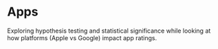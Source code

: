 # Apps

Exploring hypothesis testing and statistical significance while looking at how platforms (Apple vs Google) impact app ratings. 
